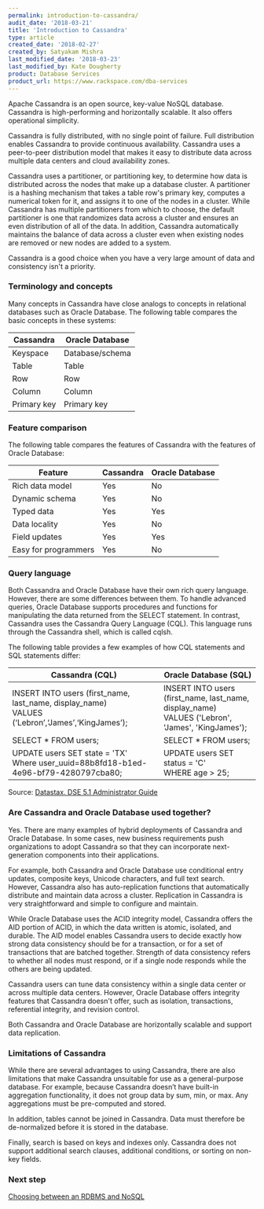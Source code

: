 ```yaml
---
permalink: introduction-to-cassandra/
audit_date: '2018-03-21'
title: 'Introduction to Cassandra'
type: article
created_date: '2018-02-27'
created_by: Satyakam Mishra
last_modified_date: '2018-03-23'
last_modified_by: Kate Dougherty
product: Database Services
product_url: https://www.rackspace.com/dba-services
---
```


Apache Cassandra is an open source, key-value NoSQL database. Cassandra is high-performing and horizontally scalable. It also offers operational simplicity.

Cassandra is fully distributed, with no single point of failure. Full distribution enables Cassandra to provide continuous availability. Cassandra uses a peer-to-peer distribution model that makes it easy to distribute data across multiple data centers and cloud availability zones.

Cassandra uses a partitioner, or partitioning key, to determine how data is distributed across the nodes that make up a database cluster. A partitioner is a hashing mechanism that takes a table row's primary key, computes a numerical token for it, and assigns it to one of the nodes in a cluster. While Cassandra has multiple partitioners from which to choose, the default partitioner is one that randomizes data across a cluster and ensures an even distribution of all of the data. In addition, Cassandra automatically maintains the balance of data across a cluster even when existing nodes are removed or new nodes are added to a system.

Cassandra is a good choice when you have a very large amount of data and consistency isn't a priority.

### Terminology and concepts

Many concepts in Cassandra have close analogs to concepts in relational databases such as Oracle Database. The following table compares the basic concepts in these systems:

| Cassandra   | Oracle Database |
| ----------- | --------------- |
| Keyspace    | Database/schema |
| Table       | Table           |
| Row         | Row             |
| Column      | Column          |
| Primary key | Primary key     |

### Feature comparison

The following table compares the features of Cassandra with the features of Oracle Database:

| Feature              | Cassandra | Oracle Database |
| -------------------- | --------- | --------------- |
| Rich data model      | Yes       | No              |
| Dynamic schema       | Yes       | No              |
| Typed data           | Yes       | Yes             |
| Data locality        | Yes       | No              |
| Field updates        | Yes       | Yes             |
| Easy for programmers | Yes       | No              |

### Query language

Both Cassandra and Oracle Database have their own rich query language. However, there are some differences between them. To handle advanced queries, Oracle Database supports procedures and functions for manipulating the data returned from the SELECT statement. In contrast, Cassandra uses the Cassandra Query Language (CQL). This language runs through the Cassandra shell, which is called cqlsh.

The following table provides a few examples of how CQL statements and SQL statements differ:

| Cassandra (CQL)                                                                                 | Oracle Database (SQL)                                                 |
|-------------------------------------------------------------------------------------------------|-----------------------------------------------------------------------|
| INSERT INTO users (first_name, last_name, display_name) <br />VALUES (‘Lebron’,‘James’,‘KingJames’); | INSERT INTO users (first_name, last_name, display_name) <br />VALUES ('Lebron', 'James', 'KingJames'); |
| SELECT * FROM users;                                                                            | SELECT * FROM users;                                                  |
| UPDATE users SET state = 'TX' <br />Where user_uuid=88b8fd18-b1ed-4e96-bf79-4280797cba80;             | UPDATE users SET status = 'C' <br />WHERE age > 25;                         |
Source: [Datastax. DSE 5.1 Administrator Guide](http://docs.datastax.com/en/dse/5.1/dse-admin/)

### Are Cassandra and Oracle Database used together?

Yes. There are many examples of hybrid deployments of Cassandra and Oracle Database. In some cases, new business requirements push organizations to adopt Cassandra so that they can incorporate next-generation components into their applications.

For example, both Cassandra and Oracle Database use conditional entry updates, composite keys, Unicode characters, and full text search. However, Cassandra also has auto-replication functions that automatically distribute and maintain data across a cluster. Replication in Cassandra is very straightforward and simple to configure and maintain.

While Oracle Database uses the ACID integrity model, Cassandra offers the AID portion of ACID, in which the data written is atomic, isolated, and durable. The AID model enables Cassandra users to decide exactly how strong data consistency should be for a transaction, or for a set of transactions that are batched together. Strength of data consistency refers to whether all nodes must respond, or if a single node responds while the others are being updated.

Cassandra users can tune data consistency within a single data center or across multiple data centers. However, Oracle Database offers integrity features that Cassandra doesn't offer, such as isolation, transactions, referential integrity, and revision control.  

Both Cassandra and Oracle Database are horizontally scalable and support data replication.

### Limitations of Cassandra

While there are several advantages to using Cassandra, there are also limitations that make Cassandra unsuitable for use as a general-purpose database. For example, because Cassandra doesn’t have built-in aggregation functionality, it does not group data by sum, min, or max. Any aggregations must be pre-computed and stored.

In addition, tables cannot be joined in Cassandra. Data must therefore be de-normalized before it is stored in the database.  

Finally, search is based on keys and indexes only. Cassandra does not support additional search clauses, additional conditions, or sorting on non-key fields.

### Next step

[Choosing between an RDBMS and NoSQL](/how-to/choosing-between-an-rdbms-and-nosql)
